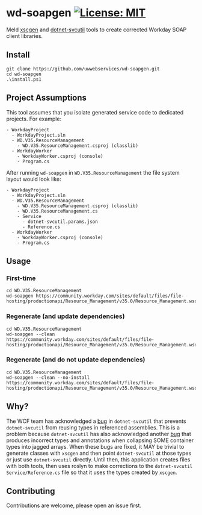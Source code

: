 # wd-soapgen [![License: MIT](https://img.shields.io/badge/License-MIT-yellow.svg)](https://opensource.org/licenses/MIT)
Meld [xscgen](https://www.nuget.org/packages/dotnet-xscgen/) and [dotnet-svcutil](https://www.nuget.org/packages/dotnet-svcutil) tools to create corrected Workday SOAP client libraries.

## Install
```
git clone https://github.com/uwwebservices/wd-soapgen.git
cd wd-soapgen
.\install.ps1
```

## Project Assumptions
This tool assumes that you isolate generated service code to dedicated projects. For example:
```
- WorkdayProject
  - WorkdayProject.sln
  - WD.V35.ResourceManagement
    - WD.V35.ResourceManagement.csproj (classlib)
  - WorkdayWorker
    - WorkdayWorker.csproj (console)
    - Program.cs
```
After running `wd-soapgen` in `WD.V35.ResourceManagement` the file system layout would look like:
```
- WorkdayProject
  - WorkdayProject.sln
  - WD.V35.ResourceManagement
    - WD.V35.ResourceManagement.csproj (classlib)
    - WD.V35.ResourceManagement.cs
    - Service
      - dotnet-svcutil.params.json
      - Reference.cs
  - WorkdayWorker
    - WorkdayWorker.csproj (console)
    - Program.cs
```

## Usage
### First-time
```
cd WD.V35.ResourceManagement
wd-soapgen https://community.workday.com/sites/default/files/file-hosting/productionapi/Resource_Management/v35.0/Resource_Management.wsdl
```
### Regenerate (and update dependencies)
```
cd WD.V35.ResourceManagement
wd-soapgen --clean https://community.workday.com/sites/default/files/file-hosting/productionapi/Resource_Management/v35.0/Resource_Management.wsdl
```

### Regenerate (and do not update dependencies)
```
cd WD.V35.ResourceManagement
wd-soapgen --clean --no-install https://community.workday.com/sites/default/files/file-hosting/productionapi/Resource_Management/v35.0/Resource_Management.wsdl
```

## Why?
The WCF team has acknowledged a [bug](https://github.com/dotnet/wcf/issues/3812) in `dotnet-svcutil` that prevents `dotnet-svcutil` from reusing types in referenced assemblies. This is a problem because `dotnet-svcutil` has also acknowledged another [bug](https://github.com/dotnet/wcf/issues/2219) that produces incorrect types and annotations when collapsing SOME container types into jagged arrays. When these bugs are fixed, it MAY be trivial to generate classes with `xscgen` and then point `dotnet-svcutil` at those types or just use `dotnet-svcutil` directly. Until then, this application creates files with both tools, then uses roslyn to make corrections to the `dotnet-svcutil` `Service/Reference.cs` file so that it uses the types created by `xscgen`.

## Contributing
Contributions are welcome, please open an issue first.
